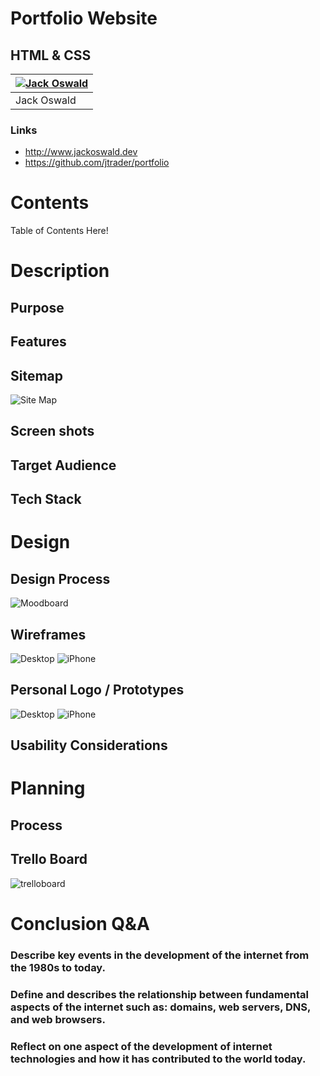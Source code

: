 # Portfolio Website
## HTML & CSS

|[![Jack Oswald](docs/me_bw.jpg)](https://github.com/jtrader) | 
|-----------|
| Jack Oswald|

### Links

- http://www.jackoswald.dev
- https://github.com/jtrader/portfolio

# Contents

Table of Contents Here!



# Description

## Purpose


## Features


## Sitemap

![Site Map](docs/sitemap/sitemap.png "Site Map")

## Screen shots

## Target Audience

## Tech Stack

# Design 

## Design Process

![Moodboard](docs/moodboard/Portfolio.jpg "Moodboard")

## Wireframes
![Desktop](docs/wireframes/desktop.png "Desktop")
![iPhone](docs/wireframes/iphone.png "iPhone")

## Personal Logo / Prototypes

![Desktop](docs/prototype/Desktopl.png "Desktop")
![iPhone](docs/prototype/iPhone8l.png "iPhone")

## Usability Considerations

# Planning

## Process

## Trello Board

![trelloboard](docs/sitemap/trello.png "trelloboard")

# Conclusion Q&A

### Describe key events in the development of the internet from the 1980s to today.


### Define and describes the relationship between fundamental aspects of the internet such as: domains, web servers, DNS, and web browsers.

### Reflect on one aspect of the development of internet technologies and how it has contributed to the world today.